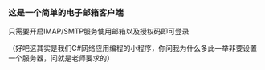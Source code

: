 ### 这是一个简单的电子邮箱客户端

只需要开启IMAP/SMTP服务使用邮箱以及授权码即可登录

（好吧这其实是我们C#网络应用编程的小程序，你问我为什么多此一举非要设置一个服务器，问就是老师要求的）
